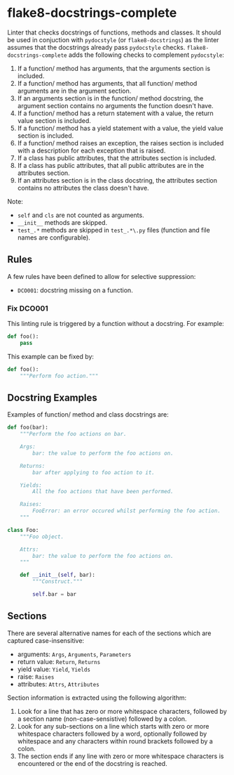 # flake8-docstrings-complete

Linter that checks docstrings of functions, methods and classes. It should be
used in conjuction with `pydocstyle` (or `flake8-docstrings`) as the linter
assumes that the docstrings already pass `pydocstyle` checks.
`flake8-docstrings-complete` adds the following checks to complement
`pydocstyle`:

1. If a function/ method has arguments, that the arguments section is included.
2. If a function/ method has arguments, that all function/ method arguments are
  in the argument section.
3. If an arguments section is in the function/ method docstring, the argument
  section contains no arguments the function doesn't have.
4. If a function/ method has a return statement with a value, the return value
  section is included.
5. If a function/ method has a yield statement with a value, the yield value
  section is included.
6. If a function/ method raises an exception, the raises section is included
  with a description for each exception that is raised.
7. If a class has public attributes, that the attributes section is included.
8. If a class has public attributes, that all public attributes are in the
  attributes section.
9. If an attributes section is in the class docstring, the attributes section
  contains no attributes the class doesn't have.

Note:
* `self` and `cls` are not counted as arguments.
* `__init__` methods are skipped.
* `test_.*` methods are skipped in `test_.*\.py` files (function and file names
  are configurable).

## Rules

A few rules have been defined to allow for selective suppression:

* `DCO001`: docstring missing on a function.

### Fix DCO001

This linting rule is triggered by a function without a docstring. For example:

```Python
def foo():
    pass
```

This example can be fixed by:

```Python
def foo():
    """Perform foo action."""
```

## Docstring Examples

Examples of function/ method and class docstrings are:

```Python
def foo(bar):
    """Perform the foo actions on bar.

    Args:
        bar: the value to perform the foo actions on.

    Returns:
        bar after applying to foo action to it.

    Yields:
        All the foo actions that have been performed.

    Raises:
        FooError: an error occured whilst performing the foo action.
    """

class Foo:
    """Foo object.

    Attrs:
        bar: the value to perform the foo actions on.
    """

    def __init__(self, bar):
        """Construct."""

        self.bar = bar
```

## Sections

There are several alternative names for each of the sections which are captured
case-insensitive:

* arguments: `Args`, `Arguments`, `Parameters`
* return value: `Return`, `Returns`
* yield value: `Yield`, `Yields`
* raise: `Raises`
* attributes: `Attrs`, `Attributes`

Section information is extracted using the following algorithm:

1. Look for a line that has zero or more whitespace characters, followed by a
  section name (non-case-sensistive) followed by a colon.
2. Look for any sub-sections on a line which starts with zero or more
  whitespace characters followed by a word, optionally followed by whitespace
  and any characters within round brackets followed by a colon.
3. The section ends if any line with zero or more whitespace characters is
  encountered or the end of the docstring is reached.
